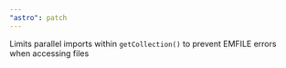 ```yaml
---
"astro": patch
---
```


Limits parallel imports within `getCollection()` to prevent EMFILE errors when accessing files
